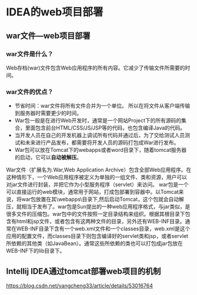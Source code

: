 # IDEA的web项目部署

## war文件—web项目部署

### war文件是什么？

Web存档(war)文件包含Web应用程序的所有内容。它减少了传输文件所需要的时间。

### war文件的优点？

- 节省时间：war文件将所有文件合并为一个单位。 所以在将文件从客户端传输到服务器时需要更少的时间。
- War包一般是在进行Web开发时，通常是一个网站Project下的所有源码的集合，里面包含前台HTML/CSS/JS/JSP等的代码，也包含编译Java的代码。
- 当开发人员在自己的开发机器上调试所有代码并通过后，为了交给测试人员测试和未来进行产品发布，都需要将开发人员的源码打包成War进行发布。
- War包可以放在Tomcat下的webapps或者word目录下，随着tomcat服务器的启动，它可以**自动被解压**。

War文件（扩展名为.War,Web Application Archive）包含全部Web应用程序。在这种情形下，一个Web应用程序被定义为单独的一组文件、类和资源，用户可以对jar文件进行封装，并把它作为小型服务程序（servlet）来访问。 war包是一个可以直接运行的web模块，通常用于网站，打成包部署到容器中。以Tomcat来说，将war包放置在其\webapps\目录下,然后启动Tomcat，这个包就会自动解压，就相当于发布了。war包是Sun提出的一种web应用程序格式，与jar类似，是很多文件的压缩包。war包中的文件按照一定目录结构来组织。根据其根目录下包含有html和jsp文件，或者包含有这两种文件的目录，另外还有WEB-INF目录。通常在WEB-INF目录下含有一个web.xml文件和一个classes目录，web.xml是这个应用的配置文件，而classes目录下则包含编译好的servlet类和jsp，或者servlet所依赖的其他类（如JavaBean）。通常这些所依赖的类也可以打包成jar包放在WEB-INF下的lib目录下。

## Intellij IDEA通过tomcat部署web项目的机制

https://blog.csdn.net/yangcheng33/article/details/53016764



